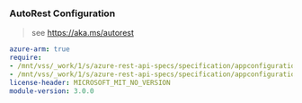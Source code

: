 ### AutoRest Configuration

> see https://aka.ms/autorest

``` yaml
azure-arm: true
require:
- /mnt/vss/_work/1/s/azure-rest-api-specs/specification/appconfiguration/resource-manager/readme.md
- /mnt/vss/_work/1/s/azure-rest-api-specs/specification/appconfiguration/resource-manager/readme.go.md
license-header: MICROSOFT_MIT_NO_VERSION
module-version: 3.0.0
```